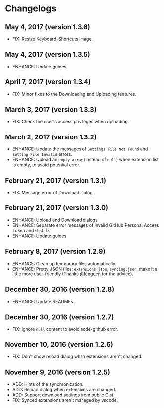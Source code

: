 # Changelogs

## May 4, 2017 (version 1.3.6)

- FIX: Resize Keyboard-Shortcuts image.

## May 4, 2017 (version 1.3.5)

- ENHANCE: Update guides.

## April 7, 2017 (version 1.3.4)

- FIX: Minor fixes to the Downloading and Uploading features.

## March 3, 2017 (version 1.3.3)

- FIX: Check the user's access privileges when uploading.

## March 2, 2017 (version 1.3.2)

- ENHANCE: Update the messages of `Settings File Not Found` and `Setting File Invalid` errors.
- ENHANCE: Upload an `empty array` (instead of `null`) when extension list is empty, to avoid potential error.

## February 21, 2017 (version 1.3.1)

- FIX: Message error of Download dialog.

## February 21, 2017 (version 1.3.0)

- ENHANCE: Upload and Download dialogs.
- ENHANCE: Separate error messages of invalid GitHub Personal Access Token and Gist ID.
- ENHANCE: Update guides.

## February 8, 2017 (version 1.2.9)

- ENHANCE: Clean up temporary files automatically.
- ENHANCE: Pretty JSON files: `extensions.json`, `syncing.json`, make it a little more user-friendly (Thanks [@fengcen](https://github.com/fengcen) for the advice).

## December 30, 2016 (version 1.2.8)

- ENHANCE: Update READMEs.

## December 30, 2016 (version 1.2.7)

- FIX: Ignore `null` content to avoid node-github error.

## November 10, 2016 (version 1.2.6)

- FIX: Don't show reload dialog when extensions aren't changed.

## November 9, 2016 (version 1.2.5)

- ADD: Hints of the synchronization.
- ADD: Reload dialog when extensions are changed.
- ADD: Support download settings from public Gist.
- FIX: Synced extensions aren't managed by vscode.
